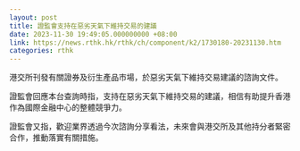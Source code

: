 ```yaml
---
layout: post
title: 證監會支持在惡劣天氣下維持交易的建議
date: 2023-11-30 19:49:05.000000000 +08:00
link: https://news.rthk.hk/rthk/ch/component/k2/1730180-20231130.htm
categories: rthk
---
```


港交所刊發有關證券及衍生產品市場，於惡劣天氣下維持交易建議的諮詢文件。

證監會回應本台查詢時指，支持在惡劣天氣下維持交易的建議，相信有助提升香港作為國際金融中心的整體競爭力。

證監會又指，歡迎業界透過今次諮詢分享看法，未來會與港交所及其他持分者緊密合作，推動落實有關措施。
